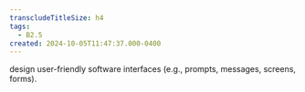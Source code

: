 ```yaml
---
transcludeTitleSize: h4
tags:
  - B2.5
created: 2024-10-05T11:47:37.000-0400
---
```

design user-friendly software interfaces (e.g., prompts, messages, screens, forms).